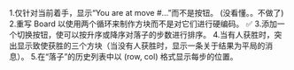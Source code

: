1.仅针对当前着手，显示“You are at move #…”而不是按钮。  (没看懂。。不做了)
2.重写 Board 以使用两个循环来制作方块而不是对它们进行硬编码。 ✅
3.添加一个切换按钮，使可以按升序或降序对落子的步数进行排序。
4.当有人获胜时，突出显示致使获胜的三个方块（当没有人获胜时，显示一条关于结果为平局的消息）。
5.在“落子”的历史列表中以 (row, col) 格式显示每步的位置。
